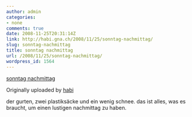```yaml
---
author: admin
categories:
- none
comments: true
date: 2008-11-25T20:31:14Z
link: http://habi.gna.ch/2008/11/25/sonntag-nachmittag/
slug: sonntag-nachmittag
title: sonntag nachmittag
url: /2008/11/25/sonntag-nachmittag/
wordpress_id: 1564
---
```


[sonntag nachmittag](http://www.flickr.com/photos/habi/3059708122/)
  

Originally uploaded by [habi](http://www.flickr.com/people/habi/)




der gurten, zwei plastiksäcke und ein wenig schnee. das ist alles, was es braucht, um einen lustigen nachmittag zu haben.
  

